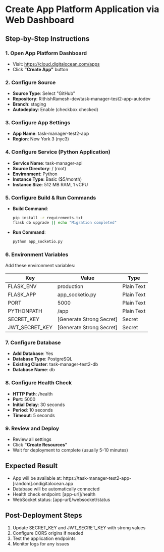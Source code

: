 # Create App Platform Application via Web Dashboard

## Step-by-Step Instructions

### 1. Open App Platform Dashboard
- Visit: https://cloud.digitalocean.com/apps
- Click **"Create App"** button

### 2. Configure Source
- **Source Type**: Select "GitHub"
- **Repository**: RithishRamesh-dev/task-manager-test2-app-autodev
- **Branch**: staging
- **Autodeploy**: Enable (checkbox checked)

### 3. Configure App Settings
- **App Name**: task-manager-test2-app
- **Region**: New York 3 (nyc3)

### 4. Configure Service (Python Application)
- **Service Name**: task-manager-api
- **Source Directory**: / (root)
- **Environment**: Python
- **Instance Type**: Basic ($5/month)
- **Instance Size**: 512 MB RAM, 1 vCPU

### 5. Configure Build & Run Commands
- **Build Command**: 
  ```bash
  pip install -r requirements.txt
  flask db upgrade || echo "Migration completed"
  ```
- **Run Command**: 
  ```bash
  python app_socketio.py
  ```

### 6. Environment Variables
Add these environment variables:

| Key | Value | Type |
|-----|-------|------|
| FLASK_ENV | production | Plain Text |
| FLASK_APP | app_socketio.py | Plain Text |
| PORT | 5000 | Plain Text |
| PYTHONPATH | /app | Plain Text |
| SECRET_KEY | [Generate Strong Secret] | Secret |
| JWT_SECRET_KEY | [Generate Strong Secret] | Secret |

### 7. Configure Database
- **Add Database**: Yes
- **Database Type**: PostgreSQL
- **Existing Cluster**: task-manager-test2-db
- **Database Name**: db

### 8. Configure Health Check
- **HTTP Path**: /health
- **Port**: 5000
- **Initial Delay**: 30 seconds
- **Period**: 10 seconds
- **Timeout**: 5 seconds

### 9. Review and Deploy
- Review all settings
- Click **"Create Resources"**
- Wait for deployment to complete (usually 5-10 minutes)

## Expected Result
- App will be available at: https://task-manager-test2-app-[random].ondigitalocean.app
- Database will be automatically connected
- Health check endpoint: [app-url]/health
- WebSocket status: [app-url]/websocket/status

## Post-Deployment Steps
1. Update SECRET_KEY and JWT_SECRET_KEY with strong values
2. Configure CORS origins if needed
3. Test the application endpoints
4. Monitor logs for any issues